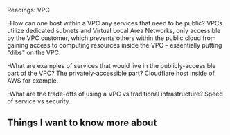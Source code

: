 Readings: VPC


-How can one host within a VPC any services that need to be public?
VPCs utilize dedicated subnets and Virtual Local Area Networks, only accessible by the VPC customer, which prevents others within the public cloud from gaining access to computing resources inside the VPC – essentially putting "dibs" on the VPC. 

-What are examples of services that would live in the publicly-accessible part of the VPC? The privately-accessible part?
Cloudflare host inside of AWS for example.

-What are the trade-offs of using a VPC vs traditional infrastructure?
Speed of service vs security.

## Things I want to know more about
